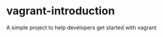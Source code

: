 vagrant-introduction
====================

A simple project to help developers get started with vagrant
